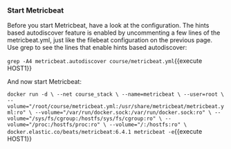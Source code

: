 ### Start Metricbeat

Before you start Metricbeat, have a look at the configuration.  The hints based autodiscover feature is enabled by uncommenting a few lines of the metricbeat.yml, just  like the filebeat configuration on the previous page.  Use grep to see the lines that enable hints based autodiscover:

`grep -A4 metricbeat.autodiscover course/metricbeat.yml`{{execute HOST1}}

And now start Metricbeat:

`docker run -d \
--net course_stack \
--name=metricbeat \
--user=root \
--volume="/root/course/metricbeat.yml:/usr/share/metricbeat/metricbeat.yml:ro" \
--volume="/var/run/docker.sock:/var/run/docker.sock:ro" \
--volume="/sys/fs/cgroup:/hostfs/sys/fs/cgroup:ro" \
--volume="/proc:/hostfs/proc:ro" \
--volume="/:/hostfs:ro" \
docker.elastic.co/beats/metricbeat:6.4.1 metricbeat -e`{{execute HOST1}}

